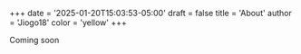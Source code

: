 +++
date = '2025-01-20T15:03:53-05:00'
draft = false
title = 'About'
author = 'Jiogo18'
color = 'yellow'
+++

Coming soon
